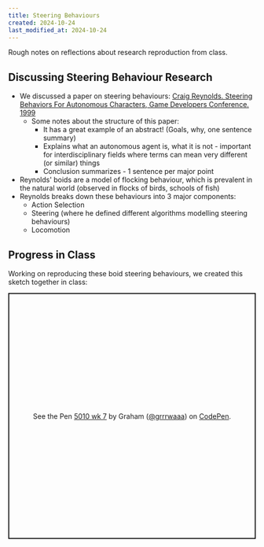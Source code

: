 ```yaml
---
title: Steering Behaviours
created: 2024-10-24
last_modified_at: 2024-10-24
---
```


<div class="overview">
Rough notes on reflections about research reproduction from class.
</div>

## Discussing Steering Behaviour Research

- We discussed a paper on steering behaviours: [Craig Reynolds. Steering Behaviors For Autonomous Characters, Game Developers Conference. 1999 ](https://www.red3d.com/cwr/steer/gdc99/)
    - Some notes about the structure of this paper:
        - It has a great example of an abstract! (Goals, why, one sentence summary)
        - Explains what an autonomous agent is, what it is not - important for interdisciplinary fields where terms can mean very different (or similar) things
        - Conclusion summarizes - 1 sentence per major point
- Reynolds' boids are a model of flocking behaviour, which is prevalent in the natural world (observed in flocks of birds, schools of fish)
- Reynolds breaks down these behaviours into 3 major components:
    - Action Selection
    - Steering (where he defined different algorithms modelling steering behaviours)
    - Locomotion

## Progress in Class

Working on reproducing these boid steering behaviours, we created this sketch together in class:

<p class="codepen" data-height="500" data-default-tab="html,result" data-slug-hash="VworXVj" data-pen-title="5010 wk 7" data-preview="true" data-user="grrrwaaa" style="height: 500px; box-sizing: border-box; display: flex; align-items: center; justify-content: center; border: 2px solid; margin: 1em 0; padding: 1em;">
  <span>See the Pen <a href="https://codepen.io/grrrwaaa/pen/VworXVj">
  5010 wk 7</a> by Graham (<a href="https://codepen.io/grrrwaaa">@grrrwaaa</a>)
  on <a href="https://codepen.io">CodePen</a>.</span>
</p>
<script async src="https://cpwebassets.codepen.io/assets/embed/ei.js"></script>